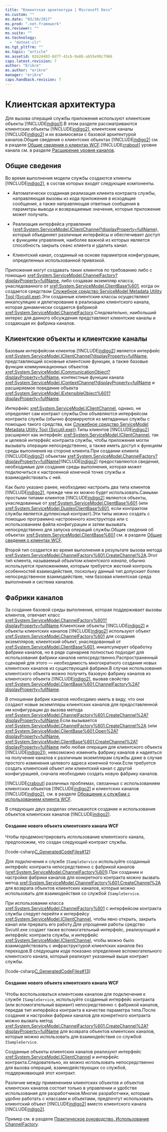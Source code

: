 ```yaml
---
title: "Клиентская архитектура | Microsoft Docs"
ms.custom: ""
ms.date: "03/30/2017"
ms.prod: ".net-framework"
ms.reviewer: ""
ms.suite: ""
ms.technology: 
  - "dotnet-clr"
ms.tgt_pltfrm: ""
ms.topic: "article"
ms.assetid: 02624403-0d77-41cb-9a86-ab55e98c7966
caps.latest.revision: 7
author: "Erikre"
ms.author: "erikre"
manager: "erikre"
caps.handback.revision: 7
---
```

# Клиентская архитектура
Для вызова операций службы приложения используют клиентские объекты [!INCLUDE[indigo1](../../../../includes/indigo1-md.md)].В этом разделе рассматриваются клиентские объекты [!INCLUDE[indigo2](../../../../includes/indigo2-md.md)], клиентские каналы [!INCLUDE[indigo2](../../../../includes/indigo2-md.md)] и их взаимосвязи с базовой архитектурой каналов.Общие сведения о клиентских объектах [!INCLUDE[indigo2](../../../../includes/indigo2-md.md)] см. в разделе [Общие сведения о клиентах WCF](../../../../docs/framework/wcf/wcf-client-overview.md).[!INCLUDE[crabout](../../../../includes/crabout-md.md)] уровне канала см. в разделе [Расширение уровня каналов](../../../../docs/framework/wcf/extending/extending-the-channel-layer.md).  
  
## Общие сведения  
 Во время выполнения модели службы создаются клиенты [!INCLUDE[indigo2](../../../../includes/indigo2-md.md)], в состав которых входят следующие компоненты.  
  
-   Автоматически созданная реализация клиента контракта службы, направляющая вызовы из кода приложения в исходящие сообщения, а также направляющая ответные сообщения в параметры вывода и возвращаемые значения, которые приложение может получать.  
  
-   Реализация интерфейса управления \(<xref:System.ServiceModel.IClientChannel?displayProperty=fullName>\), который объединяет различные интерфейсы и обеспечивает доступ к функциям управления, наиболее важной из которых является способность закрыть сеанс клиента и удалить канал.  
  
-   Клиентский канал, созданный на основе параметров конфигурации, определенных использованной привязкой.  
  
 Приложения могут создавать таких клиентов по требованию либо с помощью <xref:System.ServiceModel.ChannelFactory?displayProperty=fullName>, либо создавая экземпляр класса, унаследованного от <xref:System.ServiceModel.ClientBase%601>, когда он создается средством [Служебное средство ServiceModel Metadata Utility Tool \(Svcutil.exe\)](../../../../docs/framework/wcf/servicemodel-metadata-utility-tool-svcutil-exe.md).Эти созданные клиентские классы осуществляют инкапсуляцию и делегирование в реализацию клиентского канала, которая динамически создается фабрикой <xref:System.ServiceModel.ChannelFactory>.Следовательно, наибольший интерес для данного обсуждения представляют клиентские каналы и создающая их фабрика каналов.  
  
## Клиентские объекты и клиентские каналы  
 Базовым интерфейсом клиентов [!INCLUDE[indigo2](../../../../includes/indigo2-md.md)] является интерфейс <xref:System.ServiceModel.IClientChannel?displayProperty=fullName>, представляющий основные клиентские функции, а также базовые функции коммуникационных объектов <xref:System.ServiceModel.ICommunicationObject?displayProperty=fullName>, контекстные функции канала <xref:System.ServiceModel.IContextChannel?displayProperty=fullName> и расширяемое поведение объекта <xref:System.ServiceModel.IExtensibleObject%601?displayProperty=fullName>.  
  
 Интерфейс <xref:System.ServiceModel.IClientChannel>, однако, не определяет сам контракт службы.Они объявляются интерфейсом контракта службы \(обычно формируются из метаданных службы с помощью такого средства, как [Служебное средство ServiceModel Metadata Utility Tool \(Svcutil.exe\)](../../../../docs/framework/wcf/servicemodel-metadata-utility-tool-svcutil-exe.md)\).Типы клиентов [!INCLUDE[indigo2](../../../../includes/indigo2-md.md)] расширяют как интерфейс <xref:System.ServiceModel.IClientChannel>, так и целевой интерфейс контракта службы, чтобы приложения могли вызывать операции непосредственно, а также иметь доступ к функциям среды выполнения на стороне клиента.При создании клиента [!INCLUDE[indigo2](../../../../includes/indigo2-md.md)] объектам <xref:System.ServiceModel.ChannelFactory?displayProperty=fullName>[!INCLUDE[indigo2](../../../../includes/indigo2-md.md)] предоставляются сведения, необходимые для создания среды выполнения, которая может подключиться к настроенной конечной точке службы и взаимодействовать с ней.  
  
 Как было указано ранее, необходимо настроить два типа клиентов [!INCLUDE[indigo2](../../../../includes/indigo2-md.md)], прежде чем их можно будет использовать.Самыми простыми типами клиентов [!INCLUDE[indigo2](../../../../includes/indigo2-md.md)] являются объекты, унаследованные от <xref:System.ServiceModel.ClientBase%601> \(или <xref:System.ServiceModel.DuplexClientBase%601>, если контрактом службы является дуплексный контракт\).Эти типы можно создать с помощью программно настроенного конструктора или с использованием файла конфигурации и затем вызывать непосредственно для запуска операций службы.Общие сведения об объектах <xref:System.ServiceModel.ClientBase%601> см. в разделе [Общие сведения о клиентах WCF](../../../../docs/framework/wcf/wcf-client-overview.md).  
  
 Второй тип создается во время выполнения в результате вызова метода <xref:System.ServiceModel.ChannelFactory%601.CreateChannel%2A>.Этот тип клиента, называемый *объектом клиентского канала*, обычно используется приложениями, которым требуется жесткий контроль особенностей взаимодействия, поскольку данный тип допускает более непосредственное взаимодействие, чем базовая клиентская среда выполнения и система каналов.  
  
## Фабрики каналов  
 За создание базовой среды выполнения, которая поддерживает вызовы клиентов, отвечает класс <xref:System.ServiceModel.ChannelFactory%601?displayProperty=fullName>.Клиентские объекты [!INCLUDE[indigo2](../../../../includes/indigo2-md.md)] и объекты клиентских каналов [!INCLUDE[indigo2](../../../../includes/indigo2-md.md)] используют объект <xref:System.ServiceModel.ChannelFactory%601> для создания экземпляров; клиентский объект, унаследованный от <xref:System.ServiceModel.ClientBase%601>, инкапсулирует обработку фабрики каналов, но в ряде сценариев полностью подходит для использования фабрики каналов непосредственно.Распространенный сценарий для этого — необходимость многократного создания новых клиентских каналов из существующей фабрики.В случае использования клиентского объекта можно получить базовую фабрику каналов из клиентского объекта [!INCLUDE[indigo2](../../../../includes/indigo2-md.md)], вызвав свойство <xref:System.ServiceModel.ClientBase%601.ChannelFactory%2A?displayProperty=fullName>.  
  
 В отношении фабрик каналов необходимо иметь в виду, что они создают новые экземпляры клиентских каналов для предоставленной им конфигурации до вызова метода <xref:System.ServiceModel.ChannelFactory%601.CreateChannel%2A?displayProperty=fullName>.Если вызывается <xref:System.ServiceModel.ChannelFactory%601.CreateChannel%2A> \(или <xref:System.ServiceModel.ClientBase%601.Open%2A?displayProperty=fullName>, <xref:System.ServiceModel.ClientBase%601.CreateChannel%2A?displayProperty=fullName> либо любая операция для клиентского объекта [!INCLUDE[indigo2](../../../../includes/indigo2-md.md)]\), невозможно изменить фабрику каналов и надеяться на получение каналов к различным экземплярам службы даже в случае простого изменения целевого адреса конечной точки.Если требуется создать клиентский объект или клиентский канал с другой конфигурацией, сначала необходимо создать новую фабрику каналов.  
  
 [!INCLUDE[crabout](../../../../includes/crabout-md.md)] различных проблемах, связанных с использованием клиентских объектов [!INCLUDE[indigo2](../../../../includes/indigo2-md.md)] и клиентских каналов [!INCLUDE[indigo2](../../../../includes/indigo2-md.md)], см. в разделе [Обращение к службам с использованием клиента WCF](../../../../docs/framework/wcf/feature-details/accessing-services-using-a-client.md).  
  
 В следующих двух разделах описываются создание и использование объектов клиентских каналов [!INCLUDE[indigo2](../../../../includes/indigo2-md.md)].  
  
#### Создание нового объекта клиентского канала WCF  
 Чтобы продемонстрировать использование клиентского канала, предположим, что создан следующий контракт службы.  
  
 [!code-csharp[C_GeneratedCodeFiles#12](../../../../samples/snippets/csharp/VS_Snippets_CFX/c_generatedcodefiles/cs/proxycode.cs#12)]  
  
 Для подключения к службе `ISampleService` используйте созданный интерфейс контракта непосредственно с фабрикой каналов \(<xref:System.ServiceModel.ChannelFactory%601>\).При создании и настройке фабрики каналов для конкретного контракта можно вызвать метод <xref:System.ServiceModel.ChannelFactory%601.CreateChannel%2A> для возврата объектов клиентских каналов, которые можно использовать для взаимодействия со службой `ISampleService`.  
  
 При использовании класса <xref:System.ServiceModel.ChannelFactory%601> с интерфейсом контракта службы следует перейти к интерфейсу <xref:System.ServiceModel.IClientChannel>, чтобы явно открыть, закрыть канал или прервать его работу.Для упрощения работы средство Svcutil.exe создает также вспомогательный интерфейс, реализующий и интерфейс контракта службы, и интерфейс <xref:System.ServiceModel.IClientChannel>, чтобы можно было взаимодействовать с инфраструктурой клиентских каналов без переходов.В следующем коде показано определение вспомогательного клиентского канала, который реализует указанный выше контракт службы.  
  
 [!code-csharp[C_GeneratedCodeFiles#13](../../../../samples/snippets/csharp/VS_Snippets_CFX/c_generatedcodefiles/cs/proxycode.cs#13)]  
  
#### Создание нового объекта клиентского канала WCF  
 Чтобы воспользоваться клиентским каналом для подключения к службе `ISampleService`, используйте созданный интерфейс контракта \(или вспомогательный вариант\) непосредственно с фабрикой каналов, передав тип интерфейса контракта в качестве параметра типа.После создания и настройки фабрики каналов для конкретного контракта можно вызвать метод <xref:System.ServiceModel.ChannelFactory%601.CreateChannel%2A?displayProperty=fullName> для возврата объектов клиентских каналов, которые можно использовать для взаимодействия со службой `ISampleService`.  
  
 Созданные объекты клиентских каналов реализуют интерфейс <xref:System.ServiceModel.IClientChannel> и интерфейс контракта.Следовательно, их можно использовать непосредственно для вызова операций, взаимодействующих со службой, поддерживающей этот контракт.  
  
 Различие между применением клиентских объектов и объектов клиентских каналов состоит только в управлении и удобстве использования для разработчиков.Многие разработчики, которым удобно работать с классами и объектами, предпочтут использовать клиентский объект [!INCLUDE[indigo2](../../../../includes/indigo2-md.md)] вместо клиентского канала [!INCLUDE[indigo2](../../../../includes/indigo2-md.md)].  
  
 Пример см. в разделе [Практическое руководство. Использование ChannelFactory](../../../../docs/framework/wcf/feature-details/how-to-use-the-channelfactory.md).